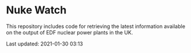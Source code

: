 # Nuke Watch

This repository includes code for retrieving the latest information available on the output of EDF nuclear power plants in the UK.

Last updated: 2021-01-30 03:13